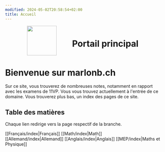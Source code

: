 ```yaml
---
modified: 2024-05-02T20:58:54+02:00
title: Accueil
---
```

<div style="display: flex; gap: 10%; align-items: center; justify-content: center;">
	<img src="https://marlonb.ch/static/gate.png" style="width: 10vw;">
	<h1>Portail principal</h1>
</div>

# Bienvenue sur marlonb.ch
Sur ce site, vous trouverez de nombreuses notes, notamment en rapport avec les examens de 11VP. Vous vous trouvez actuellement à l'entrée de ce domaine. Vous trouverez plus bas, un index des pages de ce site.

## Table des matières
Chaque lien redirige vers la page respectif de la branche.

[[Français/index|Français]]
[[Math/index|Math]]
[[Allemand/index|Allemand]]
[[Anglais/index|Anglais]]
[[MEP/index|Maths et Physique]]